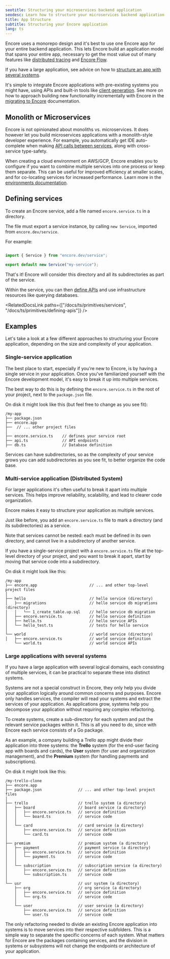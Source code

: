 ```yaml
---
seotitle: Structuring your microservices backend application
seodesc: Learn how to structure your microservices backend application. See recommended app structures for monoliths, small microservices backends, and large scale microservices applications.
title: App Structure
subtitle: Structuring your Encore application
lang: ts
---
```


Encore uses a monorepo design and it's best to use one Encore app for your entire backend application. This lets Encore build an application model that spans your entire app, necessary to get the most value out of many
features like [distributed tracing](/docs/ts/observability/tracing) and [Encore Flow](/docs/ts/observability/flow).

If you have a large application, see advice on how to [structure an app with several systems](#large-applications-with-several-systems).

It's simple to integrate Encore applications with pre-existing systems you might have, using APIs and built-in tools like [client generation](/docs/ts/cli/client-generation). See more on how to approach building new functionality incrementally with Encore in the [migrating to Encore](/docs/platform/migration/migrate-to-encore) documentation.

## Monolith or Microservices

Encore is not opinionated about monoliths vs. microservices. It does however let you build microservices applications with a monolith-style developer experience. For example, you automatically get IDE auto-complete when making [API calls between services](/docs/ts/primitives/api-calls), along with cross-service type-safety.

When creating a cloud environment on AWS/GCP, Encore enables you to configure if you want to combine multiple services into one process or keep them separate. This can be useful for improved efficiency at smaller scales, and for co-locating services for increased performance. Learn more in the [environments documentation](/docs/platform/deploy/environments).

## Defining services

To create an Encore service, add a file named `encore.service.ts` in a directory.

The file must export a service instance, by calling `new Service`, imported from `encore.dev/service`.

For example:

```ts

import { Service } from "encore.dev/service";

export default new Service("my-service");
```

That's it! Encore will consider this directory and all its subdirectories as part of the service.

Within the service, you can then [define APIs](/docs/ts/primitives/defining-apis) and use infrastructure resources like querying databases.

<RelatedDocsLink paths={["/docs/ts/primitives/services", "/docs/ts/primitives/defining-apis"]} />

## Examples

Let's take a look at a few different approaches to structuring your Encore application, depending on the size and complexity of your application.

### Single-service application

The best place to start, especially if you're new to Encore, is by having
a single service in your application. Once you've familiarized yourself with
the Encore development model, it's easy to break it up into multiple services.

The best way to do this is by defining the `encore.service.ts` in the root
of your project, next to the `package.json` file.

On disk it might look like this (but feel free to change as you see fit):

```
/my-app
├── package.json
├── encore.app
├──  // ... other project files
│
├── encore.service.ts    // defines your service root
├── api.ts               // API endpoints
├── db.ts                // Database definition
```

Services can have subdirectories, so as the complexity of your service grows
you can add subdirectories as you see fit, to better organize the code base.

### Multi-service application (Distributed System)

For larger applications it's often useful to break it apart into multiple
services. This helps improve reliability, scalability, and lead to clearer
code organization.

Encore makes it easy to structure your application as multiple services.

Just like before, you add an `encore.service.ts` file to mark a directory
(and its subdirectories) as a service.


<Callout type="info">
Note that services cannot be nested: each must be defined in its own directory,
and cannot live in a subdirectory of another service.

If you have a single-service project with a `encore.service.ts` file at the top-level directory of your project, and you want to break it apart, start by moving that service code into a subdirectory.
</Callout>

On disk it might look like this:

```
/my-app
├── encore.app                       // ... and other top-level project files
│
├── hello                            // hello service (directory)
│   ├── migrations                   // hello service db migrations (directory)
│   │   └── 1_create_table.up.sql    // hello service db migration
│   ├── encore.service.ts            // hello service definition
│   ├── hello.ts                     // hello service APIs
│   └── hello_test.ts                // tests for hello service
│
└── world                            // world service (directory)
│   ├── encore.service.ts            // world service definition
    └── world.ts                     // world service APIs
```

### Large applications with several systems

If you have a large application with several logical domains, each consisting of multiple services, it can be practical
to separate these into distinct systems.

Systems are not a special construct in Encore, they only help you divide your application logically around common concerns and purposes. Encore only handles services, the compiler will read your
systems and extract the services of your application. As applications grow, systems help you decompose your application
without requiring any complex refactoring.

To create systems, create a sub-directory for each system and put the relevant service packages within it.
This is all you need to do, since with Encore each service consists of a Go package.

As an example, a company building a Trello app might divide their application into three systems: the **Trello** system
(for the end-user facing app with boards and cards), the **User** system (for user and organization management), and
the **Premium** system (for handling payments and subscriptions).

On disk it might look like this:

```
/my-trello-clone
├── encore.app
├── package.json                // ... and other top-level project files
│
├── trello                      // trello system (a directory)
│   ├── board                   // board service (a directory)
│   │   ├── encore.service.ts   // service definition
│   │   └── board.ts            // service code
│   │
│   └── card                    // card service (a directory)
│       ├── encore.service.ts   // service definition
│       └── card.ts             // service code
│
├── premium                     // premium system (a directory)
│   ├── payment                 // payment service (a directory)
│   │   ├── encore.service.ts   // service definition
│   │   └── payment.ts          // service code
│   │
│   └── subscription            // subscription service (a directory)
│       ├── encore.service.ts   // service definition
│       └── subscription.ts     // service code
│
└── usr                         // usr system (a directory)
    ├── org                     // org service (a directory)
    │   ├── encore.service.ts   // service definition
    │   └── org.ts              // service code
    │
    └── user                    // user service (a directory)
        ├── encore.service.ts   // service definition
        └── user.ts             // service code
```

The only refactoring needed to divide an existing Encore application into systems is to move services into their respective
subfolders. This is a simple way to separate the specific concerns of each system. What matters for Encore are the packages containing services, and the division in systems or subsystems will not change the endpoints or
architecture of your application.
